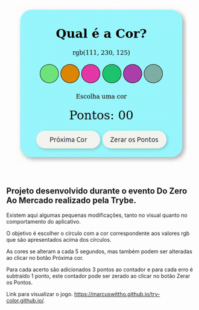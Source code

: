 <p align="center">
  <img src="https://github.com/marcusWittho/try-color.github.io/blob/master/try-color.gif"/>
</p>

<br>
<h2>Projeto desenvolvido durante o evento Do Zero Ao Mercado realizado pela Trybe.</h2>

Existem aqui algumas pequenas modificações, tanto no visual quanto no comportamento do aplicativo.

O objetivo é escolher o círculo com a cor correspondente aos valores rgb que são apresentados acima dos círculos.

As cores se alteram a cada 5 segundos, mas também podem ser alteradas ao clicar no botão Próxima cor.

Para cada acerto são adicionados 3 pontos ao contador e para cada erro é subtraído 1 ponto, este contador pode ser zerado ao clicar no botão Zerar os Pontos.  

Link para visualizar o jogo. https://marcuswittho.github.io/try-color.github.io/.
